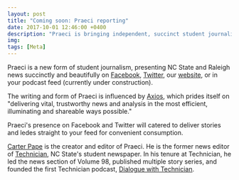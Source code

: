 ```yaml
---
layout: post
title: "Coming soon: Praeci reporting"
date: 2017-10-01 12:46:00 +0400
description: "Praeci is bringing independent, succinct student journalism to NC State and Raleigh."
img:
tags: [Meta]
---
```

Praeci is a new form of student journalism, presenting NC State and Raleigh news succinctly and beautifully on [Facebook](https://www.facebook.com/Praeci/notifications/), [Twitter](https://twitter.com/PraeciNews), our [website](http://praeci.com), or in your podcast feed (currently under construction).

The writing and form of Praeci is influenced by [Axios](http://axios.com), which prides itself on "delivering vital, trustworthy news and analysis in the most efficient, illuminating and shareable ways possible."

Praeci's presence on Facebook and Twitter will catered to deliver stories and ledes straight to your feed for convenient consumption.

[Carter Pape](http://carterpape.com) is the creator and editor of Praeci. He is the former news editor of [Technician](http://technicianonline.com), NC State's student newspaper. In his tenure at Technician, he led the news section of Volume 98, published multiple story series, and founded the first Technician podcast, [Dialogue with Technician][dialogue-itunes].

[dialogue-itunes]: https://itunes.apple.com/us/podcast/dialogue-with-technician/id1275744725?mt=2